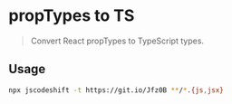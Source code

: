 # propTypes to TS

> Convert React propTypes to TypeScript types.

## Usage

```sh
npx jscodeshift -t https://git.io/Jfz0B **/*.{js,jsx}
```

